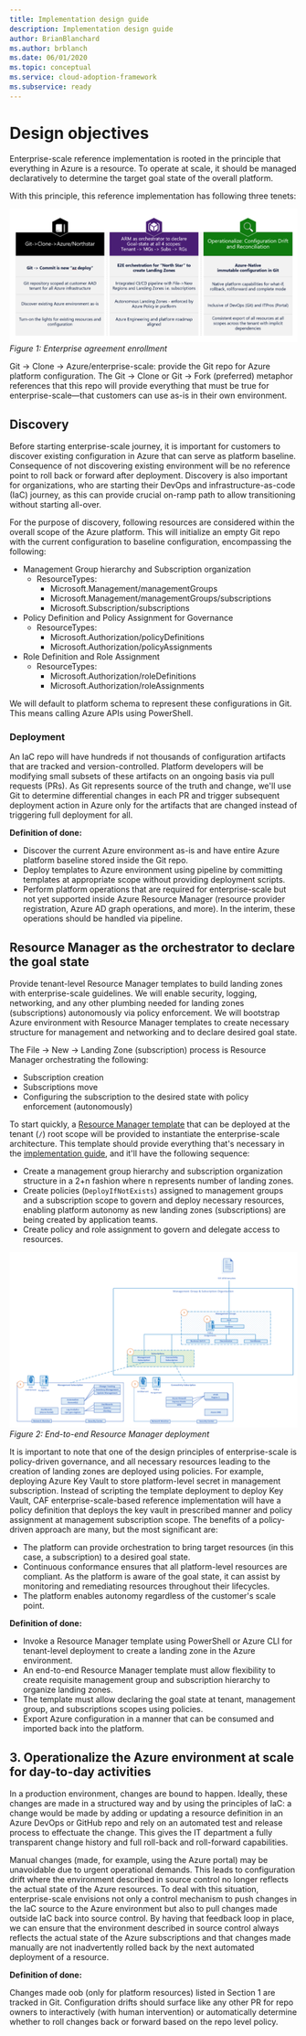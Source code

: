 ```yaml
---
title: Implementation design guide
description: Implementation design guide
author: BrianBlanchard
ms.author: brblanch
ms.date: 06/01/2020
ms.topic: conceptual
ms.service: cloud-adoption-framework
ms.subservice: ready
---
```


# Design objectives

Enterprise-scale reference implementation is rooted in the principle that everything in Azure is a resource. To operate at scale, it should be managed declaratively to determine the target goal state of the overall platform.

With this principle, this reference implementation has following three tenets:

![Enterprise agreement enrollment](./media/implementation-scope.png)
_Figure 1: Enterprise agreement enrollment_

Git -> Clone -> Azure/enterprise-scale: provide the Git repo for Azure platform configuration. The Git -> Clone or Git -> Fork (preferred) metaphor references that this repo will provide everything that must be true for enterprise-scale—that customers can use as-is in their own environment.

## Discovery

Before starting enterprise-scale journey, it is important for customers to discover existing configuration in Azure that can serve as platform baseline. Consequence of not discovering existing environment will be no reference point to roll back or forward after deployment.
Discovery is also important for organizations, who are starting their DevOps and infrastructure-as-code (IaC) journey, as this can provide crucial on-ramp path to allow transitioning without starting all-over.

For the purpose of discovery, following resources are considered within the overall scope of the Azure platform. This will initialize an empty Git repo with the current configuration to baseline configuration, encompassing the following:

<!-- docsTest:disable TODO -->

- Management Group hierarchy and Subscription organization
  - ResourceTypes:
    - Microsoft.Management/managementGroups
    - Microsoft.Management/managementGroups/subscriptions
    - Microsoft.Subscription/subscriptions
- Policy Definition and Policy Assignment for Governance
  - ResourceTypes:
    - Microsoft.Authorization/policyDefinitions
    - Microsoft.Authorization/policyAssignments
- Role Definition and Role Assignment
  - ResourceTypes:
    - Microsoft.Authorization/roleDefinitions
    - Microsoft.Authorization/roleAssignments

<!-- docsTest:enable TODO -->

We will default to platform schema to represent these configurations in Git. This means calling Azure APIs using PowerShell.

### Deployment

An IaC repo will have hundreds if not thousands of configuration artifacts that are tracked and version-controlled. Platform developers will be modifying small subsets of these artifacts on an ongoing basis via pull requests (PRs). As Git represents source of the truth and change, we'll use Git to determine differential changes in each PR and trigger subsequent deployment action in Azure only for the artifacts that are changed instead of triggering full deployment for all.

**Definition of done:**

- Discover the current Azure environment as-is and have entire Azure platform baseline stored inside the Git repo.
- Deploy templates to Azure environment using pipeline by committing templates at appropriate scope without providing deployment scripts.
- Perform platform operations that are required for enterprise-scale but not yet supported inside Azure Resource Manager (resource provider registration, Azure AD graph operations, and more). In the interim, these operations should be handled via pipeline.

## Resource Manager as the orchestrator to declare the goal state

Provide tenant-level Resource Manager templates to build landing zones with enterprise-scale guidelines. We will enable security, logging, networking, and any other plumbing needed for landing zones (subscriptions) autonomously via policy enforcement. We will bootstrap Azure environment with Resource Manager templates to create necessary structure for management and networking and to declare desired goal state.

The File -> New -> Landing Zone (subscription) process is Resource Manager orchestrating the following:

- Subscription creation
- Subscriptions move
- Configuring the subscription to the desired state with policy enforcement (autonomously)

To start quickly, a [Resource Manager template](https://github.com/azure/CET-NorthStar/blob/master/examples/e2e-landing-zone.parameters.json) that can be deployed at the tenant (`/`) root scope will be provided to instantiate the enterprise-scale architecture. This template should provide everything that's necessary in the [implementation guide](./implementation-guide.md), and it'll have the following sequence:

- Create a management group hierarchy and subscription organization structure in a 2+n fashion where n represents number of landing zones.
- Create policies (`DeployIfNotExists`) assigned to management groups and a subscription scope to govern and deploy necessary resources, enabling platform autonomy as new landing zones (subscriptions) are being created by application teams.
- Create policy and role assignment to govern and delegate access to resources.

![End-to-end Resource Manager template deployment](./media/e2e-armtemplate.png)
_Figure 2: End-to-end Resource Manager deployment_

It is important to note that one of the design principles of enterprise-scale is policy-driven governance, and all necessary resources leading to the creation of landing zones are deployed using policies. For example, deploying Azure Key Vault to store platform-level secret in management subscription. Instead of scripting the template deployment to deploy Key Vault, CAF enterprise-scale-based reference implementation will have a policy definition that deploys the key vault in prescribed manner and policy assignment at management subscription scope. The benefits of a policy-driven approach are many, but the most significant are:

- The platform can provide orchestration to bring target resources (in this case, a subscription) to a desired goal state.
- Continuous conformance ensures that all platform-level resources are compliant. As the platform is aware of the goal state, it can assist by monitoring and remediating resources throughout their lifecycles.
- The platform enables autonomy regardless of the customer's scale point.

**Definition of done:**

- Invoke a Resource Manager template using PowerShell or Azure CLI for tenant-level deployment to create a landing zone in the Azure environment.
- An end-to-end Resource Manager template must allow flexibility to create requisite management group and subscription hierarchy to organize landing zones.
- The template must allow declaring the goal state at tenant, management group, and subscriptions scopes using policies.
- Export Azure configuration in a manner that can be consumed and imported back into the platform.

## 3. Operationalize the Azure environment at scale for day-to-day activities

In a production environment, changes are bound to happen. Ideally, these changes are made in a structured way and by using the principles of IaC: a change would be made by adding or updating a resource definition in an Azure DevOps or GitHub repo and rely on an automated test and release process to effectuate the change. This gives the IT department a fully transparent change history and full roll-back and roll-forward capabilities.

Manual changes (made, for example, using the Azure portal) may be unavoidable due to urgent operational demands. This leads to configuration drift where the environment described in source control no longer reflects the actual state of the Azure resources. To deal with this situation, enterprise-scale envisions not only a control mechanism to push changes in the IaC source to the Azure environment but also to pull changes made outside IaC back into source control. By having that feedback loop in place, we can ensure that the environment described in source control always reflects the actual state of the Azure subscriptions and that changes made manually are not inadvertently rolled back by the next automated deployment of a resource.

**Definition of done:**

Changes made oob (only for platform resources) listed in Section 1 are tracked in Git. Configuration drifts should surface like any other PR for repo owners to interactively (with human intervention) or automatically determine whether to roll changes back or forward based on the repo level policy.

